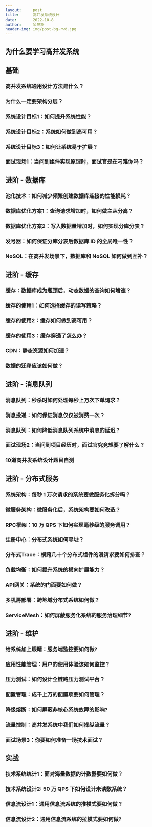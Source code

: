 ```yaml
---
layout:     post
title:      高并发系统设计
date:       2022-10-8
author:     呆贝斯
header-img: img/post-bg-rwd.jpg
---
```


## 为什么要学习高并发系统

## 基础

### 高并发系统通用设计方法是什么？

### 为什么一定要架构分层？

### 系统设计目标1：如何提升系统性能？

### 系统设计目标2：系统如何做到高可用？

### 系统设计目标3：如何让系统易于扩展？

### 面试现场1：当问到组件实现原理时，面试官是在刁难你吗？

## 进阶 - 数据库

### 池化技术：如何减少频繁创建数据库连接的性能损耗？

### 数据库优化方案1：查询请求增加时，如何做主从分离？

### 数据库优化方案2：写入数据量增加时，如何实现分库分表？

### 发号器：如何保证分库分表后数据库 ID 的全局唯一性？

### NoSQL：在高并发场景下，数据库和 NoSQL 如何做到互补？

## 进阶 - 缓存

### 缓存：数据库成为瓶颈后，动态数据的查询如何增速？

### 缓存的使用1：如何选择缓存的读写策略？

### 缓存的使用2：缓存如何做到高可用？

### 缓存的使用3：缓存穿透了怎么办？

### CDN：静态资源如何加速？

### 数据的迁移应该如何做？

## 进阶 - 消息队列

### 消息队列：秒杀时如何处理每秒上万次下单请求？

### 消息投递：如何保证消息仅仅被消费一次？

### 消息队列：如何降低消息队列系统中消息的延迟？

### 面试现场2：当问到项目经历时，面试官究竟想要了解什么？

### 10道高并发系统设计题目自测

## 进阶 - 分布式服务

### 系统架构：每秒 1 万次请求的系统要做服务化拆分吗？

### 微服务架构：微服务化后，系统架构要如何改造？

### RPC框架：10 万 QPS 下如何实现毫秒级的服务调用？

### 注册中心：分布式系统如何寻址？

### 分布式Trace：横跨几十个分布式组件的漫请求要如何排查？

### 负载均衡：如何提升系统的横向扩展能力？

### API网关：系统的门面要如何做？

### 多机房部署：跨地域分布式系统如何做？

### ServiceMesh：如何屏蔽服务化系统的服务治理细节?

## 进阶 - 维护

### 给系统加上眼睛：服务端监控要如何做?

### 应用性能管理：用户的使用体验该如何监控？

### 压力测试：如何设计全链路压力测试平台？

### 配置管理：成千上万的配置项要如何管理？

### 降级熔断：如何屏蔽非核心系统故障的影响?

### 流量控制：高并发系统中我们如何操纵流量？

### 面试场景3：你要如何准备一场技术面试？

## 实战

### 技术系统统计1：面对海量数据的计数器要如何做？

### 技术系统设计2: 50 万 QPS 下如何设计未读数系统？

### 信息流设计1：通用信息流系统的推模式要如何做？

### 信息流设计2：通用信息流系统的拉模式要如何做?
